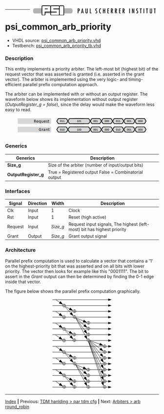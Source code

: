 <img align="right" src="../psi_logo.png">

***
# psi_common_arb_priority

- VHDL source: [psi_common_arb_priority.vhd](../../hdl/psi_common_arb_priority.vhd)
- Testbench: [psi_common_arb_priority_tb.vhd](../../testbench/psi_common_arb_priority_tb/psi_common_arb_priority_tb.vhd)

### Description

This entity implements a priority arbiter. The left-most bit (highest
bit) of the request vector that was asserted is granted (i.e. asserted
in the grant vector). The arbiter is implemented using the very logic-
and timing-efficient parallel prefix computation approach.

The arbiter can be implemented with or without an output register. The
waveform below shows its implementation without output register
(*OutputRegister\_g = false*), since the delay would make the waveform
less easy to read.

<p align="center"><img src="ch9_1_fig20.png"></p>

### Generics

Generics						  | Description
----------------------|-----------------------------------------------------
**Size\_g** 				  |Size of the arbiter (number of input/output bits)
**OutputRegister\_g** | True = Registered output False = Combinatorial output

### Interfaces

Signal              | Direction | Width     | Description
--------------------|-----------|-----------|-----------------------------------------------         
Clk                 | Input     | 1         | Clock               
Rst                 | Input     | 1         | Reset (high active)
Request             | Input     | *Size\_g* | Request input signals, The highest (left-most) bit has highest priority  
Grant               | Output    | *Size\_g* | Grant output signal

### Architecture

Parallel prefix computation is used to calculate a vector that contains
a '1' on the highest-priority bit that was asserted and on all bits with
lower priority. The vector then looks for example like this "0001111".
The bit to assert in the *Grant* output can then be determined by
finding the 0-1 edge inside that vector.

The figure below shows the parallel prefix computation graphically.

<p align="center"><img src="ch9_1_fig21.png"></p>


***
[Index](../psi_common_index.md) **|** Previous: [TDM hanlding > par tdm cfg](../ch8_tdm_handling/ch8_5_par_tdm_cfg.md) **|** Next: [Arbiters > arb round_robin](../ch9_arbiters/ch9_2_arb_round_robin.md)
